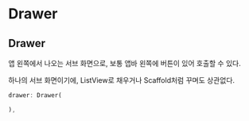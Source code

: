 # Drawer

## Drawer

<p> 앱 왼쪽에서 나오는 서브 화면으로, 보통 앱바 왼쪽에 버튼이 있어 호출할 수 있다. </p>

<p>하나의 서브 화면이기에, ListView로 채우거나 Scaffold처럼 꾸며도 상관없다.</p>

```Dart
drawer: Drawer(

),
```